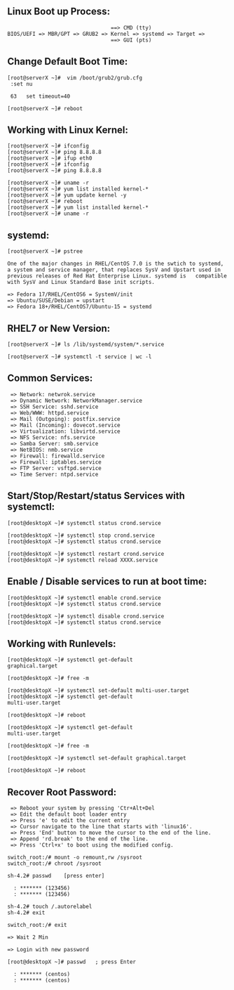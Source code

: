 Linux Boot up Process:
----------------------
								     ==> CMD (tty)		
	BIOS/UEFI => MBR/GPT => GRUB2 => Kernel => systemd => Target =>
								     ==> GUI (pts)
Change Default Boot Time:
-------------------------
	[root@serverX ~]#  vim /boot/grub2/grub.cfg 
	 :set nu

	 63   set timeout=40

	[root@serverX ~]# reboot

Working with Linux Kernel:
--------------------------
	[root@serverX ~]# ifconfig
	[root@serverX ~]# ping 8.8.8.8
	[root@serverX ~]# ifup eth0
	[root@serverX ~]# ifconfig 
	[root@serverX ~]# ping 8.8.8.8

	[root@serverX ~]# uname -r
	[root@serverX ~]# yum list installed kernel-*
	[root@serverX ~]# yum update kernel -y  
	[root@serverX ~]# reboot
	[root@serverX ~]# yum list installed kernel-*
	[root@serverX ~]# uname -r 

systemd:
--------
	[root@serverX ~]# pstree

	One of the major changes in RHEL/CentOS 7.0 is the swtich to systemd,
	a system and service manager, that replaces SysV and Upstart used in previous releases of Red Hat Enterprise Linux. systemd is 	 compatible with SysV and Linux Standard Base init scripts. 

	=> Fedora 17/RHEL/CentOS6 = SystemV/init
	=> Ubuntu/SUSE/Debian = upstart
	=> Fedora 18+/RHEL/CentOS7/Ubuntu-15 = systemd

RHEL7 or New Version:
---------------------
	[root@serverX ~]# ls /lib/systemd/system/*.service

	[root@serverX ~]# systemctl -t service | wc -l

Common Services:
----------------
	 => Network: netwrok.service
	 => Dynamic Network: NetworkManager.service
	 => SSH Service: sshd.service
	 => Web/WWW: httpd.service
	 => Mail (Outgoing): postfix.service
	 => Mail (Incoming): dovecot.service
	 => Virtualization: libvirtd.service
	 => NFS Service: nfs.service 
	 => Samba Server: smb.service 
	 => NetBIOS: nmb.service 
	 => Firewall: firewalld.service 
	 => Firewall: iptables.service 
	 => FTP Server: vsftpd.service 
	 => Time Server: ntpd.service 

Start/Stop/Restart/status Services with systemctl:
-------------------------------------------------
	[root@desktopX ~]# systemctl status crond.service

	[root@desktopX ~]# systemctl stop crond.service
	[root@desktopX ~]# systemctl status crond.service

	[root@desktopX ~]# systemctl restart crond.service
	[root@desktopX ~]# systemctl reload XXXX.service

Enable / Disable services to run at boot time:
----------------------------------------------
	[root@desktopX ~]# systemctl enable crond.service
	[root@desktopX ~]# systemctl status crond.service

	[root@desktopX ~]# systemctl disable crond.service
	[root@desktopX ~]# systemctl status crond.service


Working with Runlevels:
-----------------------
	[root@desktopX ~]# systemctl get-default 
	graphical.target

	[root@desktopX ~]# free -m

	[root@desktopX ~]# systemctl set-default multi-user.target
	[root@desktopX ~]# systemctl get-default 
	multi-user.target

	[root@desktopX ~]# reboot

	[root@desktopX ~]# systemctl get-default 
	multi-user.target

	[root@desktopX ~]# free -m

	[root@desktopX ~]# systemctl set-default graphical.target

	[root@desktopX ~]# reboot

Recover Root Password:
---------------------
	 => Reboot your system by pressing 'Ctr+Alt+Del 
	 => Edit the default boot loader entry
	 => Press 'e' to edit the current entry
	 => Cursor navigate to the line that starts with 'linux16'.
	 => Press 'End' button to move the cursor to the end of the line.
	 => Append 'rd.break' to the end of the line.
	 => Press 'Ctrl+x' to boot using the modified config.

	switch_root:/# mount -o remount,rw /sysroot
	switch_root:/# chroot /sysroot

	sh-4.2# passwd    [press enter]

	  : ******* (123456)
	  : ******* (123456)

	sh-4.2# touch /.autorelabel 
	sh-4.2# exit 

	switch_root:/# exit

	=> Wait 2 Min

	=> Login with new password

	[root@desktopX ~]# passwd   ; press Enter

	  : ******* (centos)
	  : ******* (centos)
